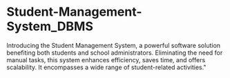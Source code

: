 # Student-Management-System_DBMS
Introducing the Student Management System, a powerful software solution benefiting both students and school administrators. Eliminating the need for manual tasks, this system enhances efficiency, saves time, and offers scalability. It encompasses a wide range of student-related activities."
